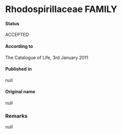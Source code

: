 Rhodospirillaceae FAMILY
=======

#### Status
ACCEPTED

#### According to
The Catalogue of Life, 3rd January 2011

#### Published in
null

#### Original name
null

### Remarks
null